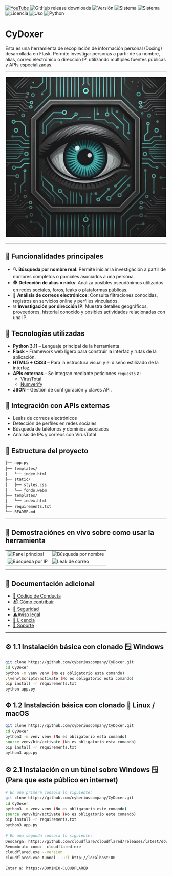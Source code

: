 [![YouTube](https://img.shields.io/badge/YouTube-Subscribe-red?style=for-the-badge&logo=youtube)](https://www.youtube.com/@CyberiusCompany)
![GitHub release downloads](https://img.shields.io/github/downloads/CyberiusCompany/Cyberius-Unzip-Cracker/latest/total)
![Versión](https://img.shields.io/badge/versión-1.0.0-blue)
![Sistema](https://img.shields.io/badge/windows-x64-green)
![Sistema](https://img.shields.io/badge/linux-x64-green)
![Licencia](https://img.shields.io/badge/licencia-Privada-red)
![Uso](https://img.shields.io/badge/uso-solo%20legal-important)
![Python](https://img.shields.io/badge/python-3.7%2B-yellow)


# CyDoxer
Esta es una herramienta de recopilación de información personal (Doxing) desarrollada en Flask. Permite investigar personas a partir de su nombre, alias, correo electrónico o dirección IP, utilizando múltiples fuentes públicas y APIs especializadas. 

---

<p align="center">
  <img src="/fotos_herramienta/Foto Icono.png" width="500" alt="Demostración de CyberiusUnzipCracker">
</p>

---

## 🚀 Funcionalidades principales

- 🔍 **Búsqueda por nombre real**: Permite iniciar la investigación a partir de nombres completos o parciales asociados a una persona.
- 🕵️ **Detección de alias o nicks**: Analiza posibles pseudónimos utilizados en redes sociales, foros, leaks o plataformas públicas.
- 📧 **Análisis de correos electrónicos**: Consulta filtraciones conocidas, registros en servicios online y perfiles vinculados.
- 🌐 **Investigación por dirección IP**: Muestra detalles geográficos, proveedores, historial conocido y posibles actividades relacionadas con una IP.
    
## 🧰 Tecnologías utilizadas

- **Python 3.11** – Lenguaje principal de la herramienta.
- **Flask** – Framework web ligero para construir la interfaz y rutas de la aplicación.
- **HTML5 + CSS3** – Para la estructura visual y el diseño estilizado de la interfaz.
- **APIs externas** – Se integran mediante peticiones `requests` a:
  - [VirusTotal](https://www.virustotal.com/)
  - [Numverify](https://numverify.com/)
- **JSON** – Gestión de configuración y claves API.

## 📡 Integración con APIs externas

- Leaks de correos electrónicos
- Detección de perfiles en redes sociales
- Búsqueda de teléfonos y dominios asociados
- Análisis de IPs y correos con VirusTotal

## 📁 Estructura del proyecto

```bash
├── app.py
├── templates/
│   └── index.html
├── static/
│   ├── styles.css
│   └── fondo.webm
├── templates/
│   └── index.html
├── requirements.txt
└── README.md
```
---

## 🎥 Demostraciónes en vivo sobre como usar la herramienta

<p align="center">
  <table border="0" cellspacing="10" cellpadding="0">
    <tr>
      <td><img src="/fotos_herramienta/Analizando Nombres.gif" alt="Panel principal" width="400"/></td>
       <td><img src="/fotos_herramienta/Analizando Correo.gif" alt="Búsqueda por nombre" width="400"/></td>
    </tr>
    <tr>
      <td><img src="/fotos_herramienta/Analizando Número de telefono.gif" alt="Búsqueda por IP" width="400"/></td>
      <td><img src="/fotos_herramienta/Analizando IP.gif" alt="Leak de correo" width="400"/></td>
    </tr>
  </table>
</p>

---

## 📄 Documentación adicional

- [🤝 Código de Conducta](.github/CODE_OF_CONDUCT.md)
- [📬 Cómo contribuir](.github/CONTRIBUTING.md)
- [🔐 Seguridad](.github/SECURITY.md)
- [⚠️Aviso legal](DISCLAIMER.md)
- [📜 Licencia](LICENSE)
- [📢 Soporte](.github/SUPPORT.md)


---

## ⚙️ 1.1 Instalación básica con clonado 🪟 Windows

```bash
git clone https://github.com/cyberiuscompany/CyDoxer.git
cd CyDoxer
python -m venv venv (No es obligatorio esta comando)
.\venv\Scripts\activate (No es obligatorio esta comando)
pip install -r requirements.txt
python app.py
```

## ⚙️ 1.2 Instalación básica con clonado 🐧 Linux / macOS

```bash
git clone https://github.com/cyberiuscompany/CyDoxer.git
cd CyDoxer
python3 -m venv venv (No es obligatorio esta comando)
source venv/bin/activate (No es obligatorio esta comando)
pip install -r requirements.txt
python3 app.py
```

## ⚙️ 2.1 Instalación en un túnel sobre Windows 🪟 (Para que este público en internet)
```bash
# En una primera consola lo siguiente:
git clone https://github.com/cyberiuscompany/CyDoxer.git
cd CyDoxer
python3 -m venv venv (No es obligatorio este comando)
source venv/bin/activate (No es obligatorio este comando)
pip install -r requirements.txt
python3 app.py

# En una segunda consola lo siguiente:
Descarga: https://github.com/cloudflare/cloudflared/releases/latest/download/cloudflared-windows-amd64.exe 
Renombralo como:  cloudflared.exe
cloudflared.exe --version
cloudflared.exe tunnel --url http://localhost:80

Entar a: https://DOMINIO-CLOUDFLARED
```
